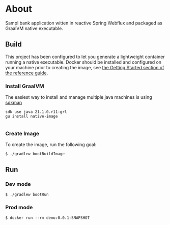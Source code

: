 # About
Sampl bank application witten in reactive Spring Webflux and packaged as GraalVM native executable. 

## Build

This project has been configured to let you generate a lightweight container running a native executable.
Docker should be installed and configured on your machine prior to creating the image, see [the Getting Started section of the reference guide](https://docs.spring.io/spring-native/docs/0.10.0-SNAPSHOT/reference/htmlsingle/#getting-started-buildpacks).
### Install GraalVM
The easiest way to install and manage multiple java machines is using [sdkman](https://sdkman.io/)

```
sdk use java 21.1.0.r11-grl
gu install native-image
 
```
### Create Image
To create the image, run the following goal:

```
$ ./gradlew bootBuildImage
```

## Run
### Dev mode
```
$ ./gradlew bootRun
```
### Prod mode
```
$ docker run --rm demo:0.0.1-SNAPSHOT
```
